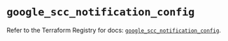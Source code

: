 # `google_scc_notification_config`

Refer to the Terraform Registry for docs: [`google_scc_notification_config`](https://registry.terraform.io/providers/hashicorp/google-beta/5.39.1/docs/resources/google_scc_notification_config).
